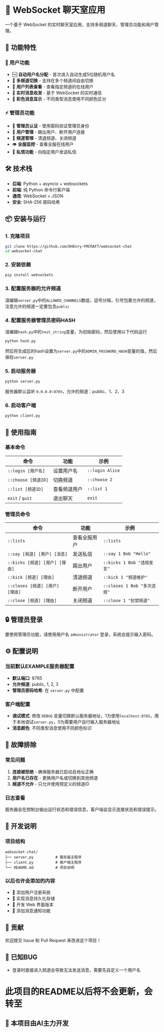 # 💬 WebSocket 聊天室应用

一个基于 WebSocket 的实时聊天室应用，支持多频道聊天、管理员功能和用户管理。

## 🚀 功能特性

### 👥 用户功能
- 🆓 **自动用户名分配** - 首次进入自动生成5位随机用户名
- 🔄 **多频道切换** - 支持在多个频道间自由切换
- 👀 **用户列表查看** - 查看指定频道的在线用户
- 💬 **实时消息收发** - 基于 WebSocket 的实时通信
- 🎨 **彩色消息显示** - 不同类型消息使用不同颜色区分

### ⚡ 管理员功能
- 🔐 **管理员认证** - 使用密码验证管理员身份
- 👮 **用户管理** - 踢出用户、断开用户连接
- 📢 **频道管理** - 清退频道、关闭频道
- 👁️ **全服监控** - 查看全服在线用户
- 📩 **私信功能** - 向指定用户发送私信

## 🛠️ 技术栈

- **后端**: Python + asyncio + websockets
- **前端**: 纯 Python 命令行客户端
- **通信**: WebSocket + JSON
- **安全**: SHA-256 密码哈希

## 📦 安装与运行

### 1. 克隆项目
```bash
git clone https://github.com/DHEnry-FMCRAFT/websocket-chat
cd websocket-chat
```

### 2. 安装依赖
```bash
pip install websockets
```

### 3. 配置服务器的允许频道
请编辑`server.py`中的`ALLOWED_CHANNELS`数组，逗号分隔，引号包裹允许的频道，注意允许的频道一定要包含`public`

### 4. 配置服务器管理员密码HASH
请编辑`hash.py`中的`test_string`变量，为初始密码，然后使用以下代码运行
```bash
python hash.py
```
然后将生成后的hash设置为`server.py`中的`ADMIN_PASSWORD_HASH`变量的值，然后保存`server.py`

### 5. 启动服务器
```bash
python server.py
```
服务器默认监听 `0.0.0.0:8765`，允许的频道：public、1、2、3

### 6. 启动客户端
```bash
python client.py
```

## 🎯 使用指南

### 基本命令
| 命令 | 功能 | 示例 |
|------|------|------|
| `::login [用户名]` | 设置用户名 | `::login Alice` |
| `::choose [频道ID]` | 切换频道 | `::choose 2` |
| `::list [频道ID]` | 查看频道用户 | `::list 1` |
| `exit` / `quit` | 退出聊天 | `exit` |

### 管理员命令
| 命令 | 功能 | 示例 |
|------|------|------|
| `::lists` | 查看全服用户 | `::lists` |
| `::say [频道] [用户] [消息]` | 发送私信 | `::say 1 Bob "Hello"` |
| `::kicks [频道] [用户] [理由]` | 踢出用户 | `::kicks 1 Bob "违规发言"` |
| `::kick [频道] [理由]` | 清退频道 | `::kick 1 "频道维护"` |
| `::closes [频道] [用户] [理由]` | 断开用户 | `::closes 1 Bob "多次违规"` |
| `::close [频道] [理由]` | 关闭频道 | `::close 1 "封禁频道"` |

## 🔒 管理员登录

要使用管理员功能，请使用用户名 `administrator` 登录，系统会提示输入密码。

## ⚙️ 配置说明

### 当前默认EXAMPLE服务器配置
- **默认端口**: 8765
- **允许频道**: public, 1, 2, 3
- **管理员密码哈希**: 在 `server.py` 中配置

### 客户端配置
- **调试模式**: 修改 `DEBUG` 变量切换默认服务器地址，1为使用`localhost:8765`，用于本地调试`server.py`，0为需要用户自行输入服务器地址
- **消息颜色**: 不同类型消息使用不同颜色标识

## 🐛 故障排除

### 常见问题
1. **连接被拒绝** - 确保服务器已启动且地址正确
2. **用户名已存在** - 更换用户名或切换到其他频道
3. **频道不允许** - 只允许使用预定义的频道ID

### 日志查看
服务器会在控制台输出运行状态和错误信息，客户端会显示连接状态和错误提示。

## 📝 开发说明

### 项目结构
```
websocket-chat/
├── server.py          # 服务器主程序
├── client.py          # 客户端主程序
└── README.md          # 项目说明
```

### 以后也许会添加的内容
- 🔐 添加用户注册系统
- 💾 实现消息持久化存储
- 🎨 开发 Web 界面版本
- 🔔 添加消息通知功能

## 👥 贡献

欢迎提交 Issue 和 Pull Request 来改进这个项目！

## 🐛 已知BUG
- 登录时直接进入频道会导致无法发送消息，需要先自定义一个用户名

# 此项目的README以后将不会更新，会转至
## 🤖 本项目由AI主力开发 
